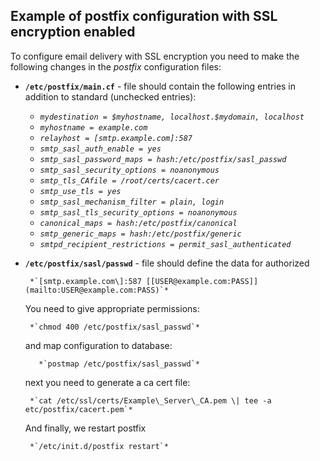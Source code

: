 Example of postfix configuration with SSL encryption enabled
------------------------------------------------------------

To configure email delivery with SSL encryption you need to make 
the following changes in the *postfix* configuration files:

- **`/etc/postfix/main.cf`** - file should contain the following 
entries in addition to standard (unchecked entries):
	- *`mydestination = $myhostname, localhost.$mydomain, localhost`*
	- *`myhostname = example.com`*
	- *`relayhost = [smtp.example.com]:587`*
	- *`smtp_sasl_auth_enable = yes`*
	- *`smtp_sasl_password_maps = hash:/etc/postfix/sasl_passwd`*
	- *`smtp_sasl_security_options = noanonymous`*
	- *`smtp_tls_CAfile = /root/certs/cacert.cer`*
	- *`smtp_use_tls = yes`*
	- *`smtp_sasl_mechanism_filter = plain, login`*
	- *`smtp_sasl_tls_security_options = noanonymous`*
	- *`canonical_maps = hash:/etc/postfix/canonical`*
	- *`smtp_generic_maps = hash:/etc/postfix/generic`*
	- *`smtpd_recipient_restrictions = permit_sasl_authenticated`*

 - **`/etc/postfix/sasl/passwd`** - file should define the data for authorized

  		*`[smtp.example.com\]:587 [[USER@example.com:PASS]](mailto:USER@example.com:PASS)`*

	You need to give appropriate permissions:

  		*`chmod 400 /etc/postfix/sasl_passwd`*

	and map configuration to database: 
  
		  *`postmap /etc/postfix/sasl_passwd`*

	next you need to generate a ca cert file:

  		*`cat /etc/ssl/certs/Example\_Server\_CA.pem \| tee -a etc/postfix/cacert.pem`*

	And finally, we restart postfix

  		*`/etc/init.d/postfix restart`*
